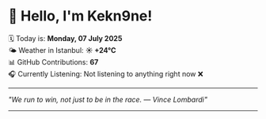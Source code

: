 # 👋 Hello, I'm Kekn9ne!

🗓️ Today is: **Monday, 07 July 2025**  
🌤️ Weather in Istanbul: **☀️   +24°C**  
📊 GitHub Contributions: **67**  
🎧 Currently Listening: Not listening to anything right now ❌

---

_"We run to win, not just to be in the race.   — *Vince Lombardi*"_

---
